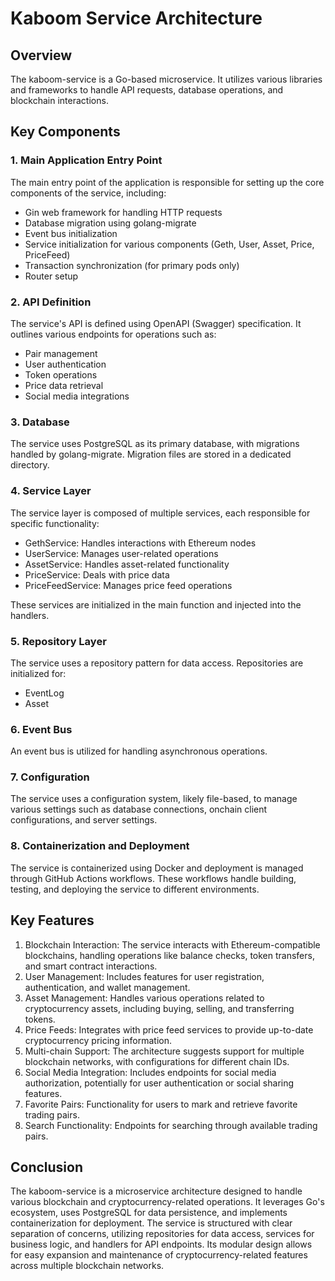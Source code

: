 # Kaboom Service Architecture

## Overview

The kaboom-service is a Go-based microservice. It utilizes various libraries and frameworks to handle API requests, database operations, and blockchain interactions.

## Key Components

### 1. Main Application Entry Point

The main entry point of the application is responsible for setting up the core components of the service, including:

* Gin web framework for handling HTTP requests
* Database migration using golang-migrate
* Event bus initialization
* Service initialization for various components (Geth, User, Asset, Price, PriceFeed)
* Transaction synchronization (for primary pods only)
* Router setup

### 2. API Definition

The service's API is defined using OpenAPI (Swagger) specification. It outlines various endpoints for operations such as:

* Pair management
* User authentication
* Token operations
* Price data retrieval
* Social media integrations

### 3. Database

The service uses PostgreSQL as its primary database, with migrations handled by golang-migrate. Migration files are stored in a dedicated directory.

### 4. Service Layer

The service layer is composed of multiple services, each responsible for specific functionality:

* GethService: Handles interactions with Ethereum nodes
* UserService: Manages user-related operations
* AssetService: Handles asset-related functionality
* PriceService: Deals with price data
* PriceFeedService: Manages price feed operations

These services are initialized in the main function and injected into the handlers.

### 5. Repository Layer

The service uses a repository pattern for data access. Repositories are initialized for:

* EventLog
* Asset

### 6. Event Bus

An event bus is utilized for handling asynchronous operations.

### 7. Configuration

The service uses a configuration system, likely file-based, to manage various settings such as database connections, onchain client configurations, and server settings.

### 8. Containerization and Deployment

The service is containerized using Docker and deployment is managed through GitHub Actions workflows. These workflows handle building, testing, and deploying the service to different environments.

## Key Features

1. Blockchain Interaction: The service interacts with Ethereum-compatible blockchains, handling operations like balance checks, token transfers, and smart contract interactions.
2. User Management: Includes features for user registration, authentication, and wallet management.
3. Asset Management: Handles various operations related to cryptocurrency assets, including buying, selling, and transferring tokens.
4. Price Feeds: Integrates with price feed services to provide up-to-date cryptocurrency pricing information.
5. Multi-chain Support: The architecture suggests support for multiple blockchain networks, with configurations for different chain IDs.
6. Social Media Integration: Includes endpoints for social media authorization, potentially for user authentication or social sharing features.
7. Favorite Pairs: Functionality for users to mark and retrieve favorite trading pairs.
8. Search Functionality: Endpoints for searching through available trading pairs.

## Conclusion

The kaboom-service is a microservice architecture designed to handle various blockchain and cryptocurrency-related operations. It leverages Go's ecosystem, uses PostgreSQL for data persistence, and implements containerization for deployment. The service is structured with clear separation of concerns, utilizing repositories for data access, services for business logic, and handlers for API endpoints. Its modular design allows for easy expansion and maintenance of cryptocurrency-related features across multiple blockchain networks.